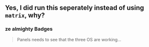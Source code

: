 ## Yes, I did run this seperately instead of using `matrix`, why?

### ze almighty **Badges**

> Panels needs to see that the three OS are working...
